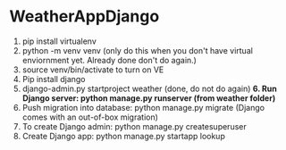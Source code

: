 # WeatherAppDjango

1. pip install virtualenv
2. python -m venv venv (only do this when you don't have virtual enviornment yet. Already done don't do again.)
3. source venv/bin/activate to turn on VE
4. Pip install django
5. django-admin.py startproject weather (done, do not do again)
**6. Run Django server: python manage.py runserver (from weather folder)**
7. Push migration into database: python manage.py migrate (Django comes with an out-of-box migration)
8. To create Django admin: python manage.py createsuperuser
9. Create Django app: python manage.py startapp lookup
